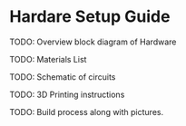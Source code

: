 # Hardare Setup Guide

TODO: Overview block diagram of Hardware

TODO: Materials List

TODO: Schematic of circuits

TODO: 3D Printing instructions

TODO: Build process along with pictures.
